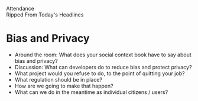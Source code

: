 Attendance  
Ripped From Today's Headlines

# Bias and Privacy
* Around the room: What does your social context book have to say about bias and privacy?
* Discussion: What can developers do to reduce bias and protect privacy?
* What project would you refuse to do, to the point of quitting your job?
* What regulation should be in place?
* How are we going to make that happen?
* What can we do in the meantime as individual citizens / users?

